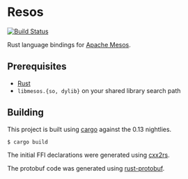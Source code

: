 # Resos 

[![Build Status](https://travis-ci.org/bonifaido/resos.png?branch=master)](https://travis-ci.org/bonifaido/resos)

Rust language bindings for [Apache Mesos](http://mesos.apache.org).

## Prerequisites

- [Rust](http://rust-lang.org)
- `libmesos.{so, dylib}` on your shared library search path

## Building

This project is built using [cargo](http://doc.crates.io) against the 0.13 nightlies.

```
$ cargo build
```

The initial FFI declarations were generated using
[cxx2rs](https://github.com/manuels/cxx2rs).

The protobuf code was generated using
[rust-protobuf](https://github.com/stepancheg/rust-protobuf).
